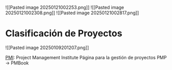 ![[Pasted image 20250121002253.png]]
![[Pasted image 20250121002308.png]]
![[Pasted image 20250121002817.png]]
# Clasificación de Proyectos
![[Pasted image 20250109201207.png]]

[PMI](pmi.org): Project Management Institute
Página para la gestión de proyectos
PMP -> PMBook


